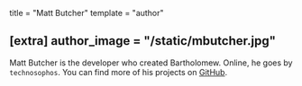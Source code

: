 title = "Matt Butcher"
template = "author"

[extra]
author_image = "/static/mbutcher.jpg"
---

Matt Butcher is the developer who created Bartholomew.
Online, he goes by `technosophos`.
You can find more of his projects on [GitHub](https://github.com/technosophos).